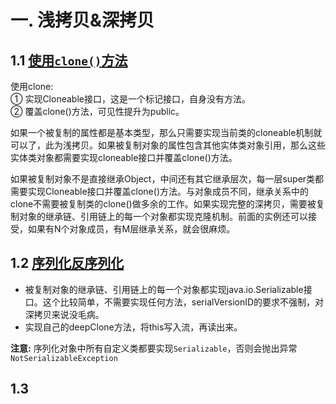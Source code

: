 
# 一. 浅拷贝&深拷贝
## 1.1 [使用`clone()`方法](src/main/java/com/zjut/study/basic/copy/CloneClient.java)
使用clone:  
① 实现Cloneable接口，这是一个标记接口，自身没有方法。  
② 覆盖clone()方法，可见性提升为public。

如果一个被复制的属性都是基本类型，那么只需要实现当前类的cloneable机制就可以了，此为浅拷贝。如果被复制对象的属性包含其他实体类对象引用，那么这些实体类对象都需要实现cloneable接口并覆盖clone()方法。

如果被复制对象不是直接继承Object，中间还有其它继承层次，每一层super类都需要实现Cloneable接口并覆盖clone()方法。与对象成员不同，继承关系中的clone不需要被复制类的clone()做多余的工作。如果实现完整的深拷贝，需要被复制对象的继承链、引用链上的每一个对象都实现克隆机制。前面的实例还可以接受，如果有N个对象成员，有M层继承关系，就会很麻烦。

## 1.2 [序列化反序列化](src/main/java/com/zjut/study/basic/copy/SerializableClient.java)
+ 被复制对象的继承链、引用链上的每一个对象都实现java.io.Serializable接口。这个比较简单，不需要实现任何方法，serialVersionID的要求不强制，对深拷贝来说没毛病。
+ 实现自己的deepClone方法，将this写入流，再读出来。

**注意:** 序列化对象中所有自定义类都要实现`Serializable`，否则会抛出异常`NotSerializableException`

## 1.3 
